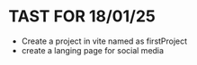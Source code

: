 # TAST FOR 18/01/25

- Create a project in vite named as firstProject
- create a langing page for social media
